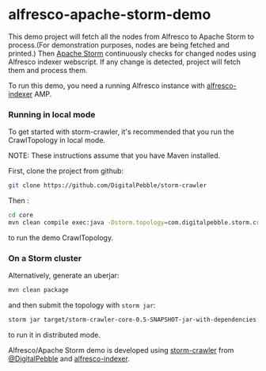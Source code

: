 alfresco-apache-storm-demo
=============
This demo project will fetch all the nodes from Alfresco to Apache Storm to process.(For demonstration purposes, nodes are being fetched and printed.) Then [Apache Storm](https://storm.apache.org/) continuously checks for changed nodes using Alfresco indexer webscript. If any change is detected, project will fetch them and process them.

To run this demo, you need a running Alfresco instance with [alfresco-indexer](https://github.com/maoo/alfresco-indexer) AMP.

### Running in local mode
To get started with storm-crawler, it's recommended that you run the CrawlTopology in local mode.
 
NOTE: These instructions assume that you have Maven installed.

First, clone the project from github:
 
 ``` sh
 git clone https://github.com/DigitalPebble/storm-crawler
 ```
 
Then :
``` sh
cd core
mvn clean compile exec:java -Dstorm.topology=com.digitalpebble.storm.crawler.CrawlTopology -Dexec.args="-conf crawler-conf.yaml -local"
```
to run the demo CrawlTopology.

### On a Storm cluster
Alternatively, generate an uberjar:
``` sh
mvn clean package
```

and then submit the topology with `storm jar`:

``` sh
storm jar target/storm-crawler-core-0.5-SNAPSHOT-jar-with-dependencies.jar  com.digitalpebble.storm.crawler.CrawlTopology -conf crawler-conf.yaml
```

to run it in distributed mode.


Alfresco/Apache Storm demo is developed using [storm-crawler](https://github.com/DigitalPebble/storm-crawler) from [@DigitalPebble](https://github.com/DigitalPebble) and [alfresco-indexer](https://github.com/maoo/alfresco-indexer). 
